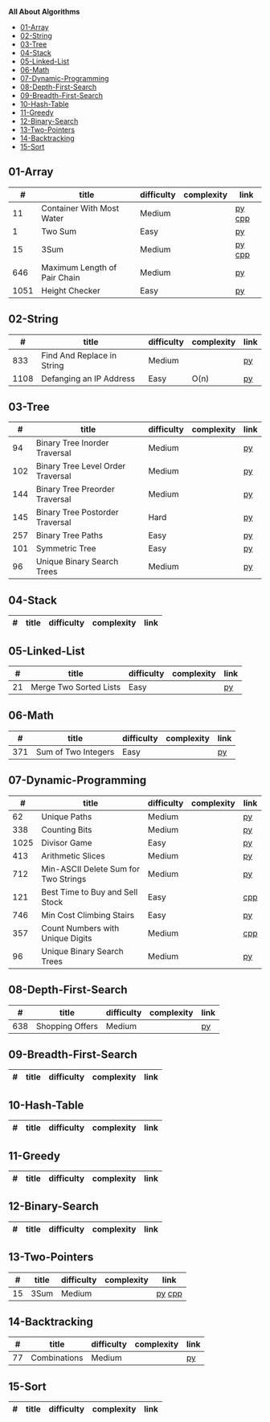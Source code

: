 **All About Algorithms**

- [01-Array](#01-array)
- [02-String](#02-string)
- [03-Tree](#03-tree)
- [04-Stack](#04-stack)
- [05-Linked-List](#05-linked-list)
- [06-Math](#06-math)
- [07-Dynamic-Programming](#07-dynamic-programming)
- [08-Depth-First-Search](#08-depth-first-search)
- [09-Breadth-First-Search](#09-breadth-first-search)
- [10-Hash-Table](#10-hash-table)
- [11-Greedy](#11-greedy)
- [12-Binary-Search](#12-binary-search)
- [13-Two-Pointers](#13-two-pointers)
- [14-Backtracking](#14-backtracking)
- [15-Sort](#15-sort)

## 01-Array

| #     | title                                 | difficulty | complexity   | link   |
| --    | --                                    | --         | --           | --     |
| 11    | Container With Most Water             | Medium     |              | [py](https://github.com/ZihengZZH/LeetCode/blob/master/py/ContainerMostWater.py) [cpp](https://github.com/ZihengZZH/LeetCode/blob/master/cpp/ContainerMostWater.cpp) |
| 1     | Two Sum                               | Easy       |              | [py](https://github.com/ZihengZZH/LeetCode/blob/master/py/TwoSum.py) |
| 15    | 3Sum                                  | Medium     |              | [py](https://github.com/ZihengZZH/LeetCode/blob/master/py/3Sum.py) [cpp](https://github.com/ZihengZZH/LeetCode/blob/master/cpp/3Sum.cpp) |
| 646   | Maximum Length of Pair Chain          | Medium     |              | [py]() |
| 1051  | Height Checker                        | Easy       |              | [py](https://github.com/ZihengZZH/LeetCode/blob/master/py/HeightChecker.py)

## 02-String

| #     | title                                 | difficulty | complexity   | link   |
| --    | --                                    | --         | --           | --     |
| 833   | Find And Replace in String            | Medium     |              | [py](https://github.com/ZihengZZH/LeetCode/blob/master/py/FindAndReplaceinString.py) | 
| 1108  | Defanging an IP Address               | Easy       | O(n)         | [py](https://github.com/ZihengZZH/LeetCode/blob/master/py/DefangingIPAddress.py) |

## 03-Tree

| #     | title                                 | difficulty | complexity   | link   |
| --    | --                                    | --         | --           | --     |
| 94    | Binary Tree Inorder Traversal         | Medium     |              | [py](https://github.com/ZihengZZH/LeetCode/blob/master/py/BinaryTreeInorderTraversal.py) | 
| 102   | Binary Tree Level Order Traversal     | Medium     |              | [py](https://github.com/ZihengZZH/LeetCode/blob/master/py/BinaryTreeLevelOrderTraversal.py) |
| 144   | Binary Tree Preorder Traversal        | Medium     |              | [py](https://github.com/ZihengZZH/LeetCode/blob/master/py/BinaryTreePreorderTraversal.py) |
| 145   | Binary Tree Postorder Traversal       | Hard       |              | [py](https://github.com/ZihengZZH/LeetCode/blob/master/py/BinaryTreePostorderTraversal.py) |
| 257   | Binary Tree Paths                     | Easy       |              | [py](https://github.com/ZihengZZH/LeetCode/blob/master/py/BinaryTreePaths.py) |
| 101   | Symmetric Tree                        | Easy       |              | [py](https://github.com/ZihengZZH/LeetCode/blob/master/py/SymmetricTree.py) | 
| 96    | Unique Binary Search Trees            | Medium     |              | [py](https://github.com/ZihengZZH/LeetCode/blob/master/py/UniqueBinarySearchTrees.py) |

## 04-Stack

| #     | title                                 | difficulty | complexity   | link   |
| --    | --                                    | --         | --           | --     |

## 05-Linked-List

| #     | title                                 | difficulty | complexity   | link   |
| --    | --                                    | --         | --           | --     |
| 21    | Merge Two Sorted Lists                | Easy       |              | [py](https://github.com/ZihengZZH/LeetCode/blob/master/py/MergeTwoSortedLists.py) |

## 06-Math

| #     | title                                 | difficulty | complexity   | link   |
| --    | --                                    | --         | --           | --     |
| 371   | Sum of Two Integers                   | Easy       |              | [py](https://github.com/ZihengZZH/LeetCode/blob/master/py/SumTwoIntegers.py)

## 07-Dynamic-Programming

| #     | title                                 | difficulty | complexity   | link   |
| --    | --                                    | --         | --           | --     |
| 62    | Unique Paths                          | Medium     |              | [py]() |
| 338   | Counting Bits                         | Medium     |              | [py](https://github.com/ZihengZZH/LeetCode/blob/master/py/CountingBits.py) |
| 1025  | Divisor Game                          | Easy       |              | [py](https://github.com/ZihengZZH/LeetCode/blob/master/py/DivisorGame.py) |
| 413   | Arithmetic Slices                     | Medium     |              | [py](https://github.com/ZihengZZH/LeetCode/blob/master/py/ArithmeticSlices.py) |
| 712   | Min-ASCII Delete Sum for Two Strings  | Medium     |              | [py](https://github.com/ZihengZZH/LeetCode/blob/master/py/Min-ASCII-DeleteSumforTwoStrings.py) |
| 121   | Best Time to Buy and Sell Stock       | Easy       |              | [cpp](https://github.com/ZihengZZH/LeetCode/blob/master/cpp/BestTimetoBuyandSellStock.cpp) |
| 746   | Min Cost Climbing Stairs              | Easy       |              | [py](https://github.com/ZihengZZH/LeetCode/blob/master/py/MinCostClimbingStairs.py) |
| 357   | Count Numbers with Unique Digits      | Medium     |              | [cpp](https://github.com/ZihengZZH/LeetCode/blob/master/cpp/CountUniqueDigits.cpp) |
| 96    | Unique Binary Search Trees            | Medium     |              | [py](https://github.com/ZihengZZH/LeetCode/blob/master/py/UniqueBinarySearchTrees.py) |

## 08-Depth-First-Search

| #     | title                                 | difficulty | complexity   | link   |
| --    | --                                    | --         | --           | --     |
| 638   | Shopping Offers                       | Medium     |              | [py]() |

## 09-Breadth-First-Search

| #     | title                                 | difficulty | complexity   | link   |
| --    | --                                    | --         | --           | --     |

## 10-Hash-Table

| #     | title                                 | difficulty | complexity   | link   |
| --    | --                                    | --         | --           | --     |

## 11-Greedy

| #     | title                                 | difficulty | complexity   | link   |
| --    | --                                    | --         | --           | --     |

## 12-Binary-Search

| #     | title                                 | difficulty | complexity   | link   |
| --    | --                                    | --         | --           | --     |

## 13-Two-Pointers

| #     | title                                 | difficulty | complexity   | link   |
| --    | --                                    | --         | --           | --     |
| 15    | 3Sum                                  | Medium     |              | [py](https://github.com/ZihengZZH/LeetCode/blob/master/py/3Sum.py) [cpp](https://github.com/ZihengZZH/LeetCode/blob/master/cpp/3Sum.cpp) |

## 14-Backtracking

| #     | title                                 | difficulty | complexity   | link   |
| --    | --                                    | --         | --           | --     |
| 77    | Combinations                          | Medium     |              | [py](https://github.com/ZihengZZH/LeetCode/blob/master/py/Combinations.py) |

## 15-Sort

| #     | title                                 | difficulty | complexity   | link   |
| --    | --                                    | --         | --           | --     |
